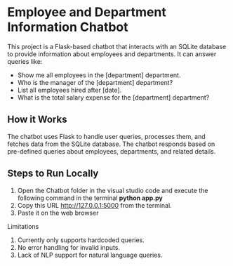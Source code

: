 # Employee and Department Information Chatbot

This project is a Flask-based chatbot that interacts with an SQLite database to provide information about employees and departments. It can answer queries like:

- Show me all employees in the [department] department.
- Who is the manager of the [department] department?
- List all employees hired after [date].
- What is the total salary expense for the [department] department?

## How it Works

The chatbot uses Flask to handle user queries, processes them, and fetches data from the SQLite database. The chatbot responds based on pre-defined queries about employees, departments, and related details.

## Steps to Run Locally
1. Open the Chatbot folder in the visual studio code and execute the following command in the terminal
   <b> python app.py </b>
2. Copy this URL http://127.0.0.1:5000 from the terminal.
3. Paste it on the web browser

Limitations
1. Currently only supports hardcoded queries.
2. No error handling for invalid inputs.
3. Lack of NLP support for natural language queries.
